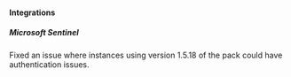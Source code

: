 
#### Integrations

##### Microsoft Sentinel

Fixed an issue where instances using version 1.5.18 of the pack could have authentication issues.
